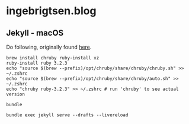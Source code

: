 # ingebrigtsen.blog

## Jekyll - macOS

Do following, originally found [here](https://jekyllrb.com/docs/installation/macos/).

```shell
brew install chruby ruby-install xz
ruby-install ruby 3.2.3
echo "source $(brew --prefix)/opt/chruby/share/chruby/chruby.sh" >> ~/.zshrc
echo "source $(brew --prefix)/opt/chruby/share/chruby/auto.sh" >> ~/.zshrc
echo "chruby ruby-3.2.3" >> ~/.zshrc # run 'chruby' to see actual version
```

```shell
bundle
```

```shell
bundle exec jekyll serve --drafts --livereload
```
